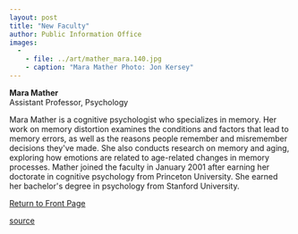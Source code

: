 ```yaml
---
layout: post
title: "New Faculty"
author: Public Information Office
images:
  -
    - file: ../art/mather_mara.140.jpg
    - caption: "Mara Mather Photo: Jon Kersey"
---
```


**Mara Mather**  
Assistant Professor, Psychology  
  
Mara Mather is a cognitive psychologist who specializes in memory. Her work on memory distortion examines the conditions and factors that lead to memory errors, as well as the reasons people remember and misremember decisions they've made. She also conducts research on memory and aging, exploring how emotions are related to age-related changes in memory processes. Mather joined the faculty in January 2001 after earning her doctorate in cognitive psychology from Princeton University. She earned her bachelor's degree in psychology from Stanford University.

  
[Return to Front Page][1]  
  

[1]: ../../index.html

[source](http://www1.ucsc.edu/currents/01-02/03-18/newfac.html "Permalink to newfac")
